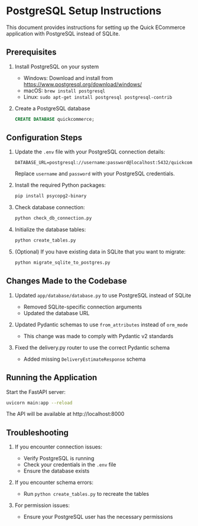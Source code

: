 # PostgreSQL Setup Instructions

This document provides instructions for setting up the Quick ECommerce application with PostgreSQL instead of SQLite.

## Prerequisites

1. Install PostgreSQL on your system
   - Windows: Download and install from https://www.postgresql.org/download/windows/
   - macOS: `brew install postgresql`
   - Linux: `sudo apt-get install postgresql postgresql-contrib`

2. Create a PostgreSQL database
   ```sql
   CREATE DATABASE quickcommerce;
   ```

## Configuration Steps

1. Update the `.env` file with your PostgreSQL connection details:
   ```
   DATABASE_URL=postgresql://username:password@localhost:5432/quickcommerce
   ```
   Replace `username` and `password` with your PostgreSQL credentials.

2. Install the required Python packages:
   ```bash
   pip install psycopg2-binary
   ```

3. Check database connection:
   ```bash
   python check_db_connection.py
   ```

4. Initialize the database tables:
   ```bash
   python create_tables.py
   ```

5. (Optional) If you have existing data in SQLite that you want to migrate:
   ```bash
   python migrate_sqlite_to_postgres.py
   ```

## Changes Made to the Codebase

1. Updated `app/database/database.py` to use PostgreSQL instead of SQLite
   - Removed SQLite-specific connection arguments
   - Updated the database URL

2. Updated Pydantic schemas to use `from_attributes` instead of `orm_mode`
   - This change was made to comply with Pydantic v2 standards

3. Fixed the delivery.py router to use the correct Pydantic schema
   - Added missing `DeliveryEstimateResponse` schema

## Running the Application

Start the FastAPI server:
```bash
uvicorn main:app --reload
```

The API will be available at http://localhost:8000

## Troubleshooting

1. If you encounter connection issues:
   - Verify PostgreSQL is running
   - Check your credentials in the `.env` file
   - Ensure the database exists

2. If you encounter schema errors:
   - Run `python create_tables.py` to recreate the tables

3. For permission issues:
   - Ensure your PostgreSQL user has the necessary permissions 